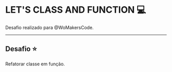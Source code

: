 # LET'S CLASS AND FUNCTION 💻
Desafio realizado para @WoMakersCode.

******

## Desafio ⭐️

Refatorar classe em função.
